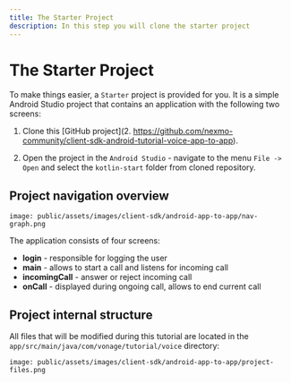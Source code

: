 ```yaml
---
title: The Starter Project
description: In this step you will clone the starter project
---
```


# The Starter Project

To make things easier, a `Starter` project is provided for you. It is a simple Android Studio project that contains an application with the following two screens:

1. Clone this [GitHub project](2. https://github.com/nexmo-community/client-sdk-android-tutorial-voice-app-to-app).

3. Open the project in the `Android Studio` - navigate to the menu `File -> Open` and select the `kotlin-start` folder from cloned repository.

## Project navigation overview

```screenshot
image: public/assets/images/client-sdk/android-app-to-app/nav-graph.png
```

The application consists of four screens: 

- **login** - responsible for logging the user
- **main** - allows to start a call and listens for incoming call
- **incomingCall** - answer or reject incoming call
- **onCall** - displayed during ongoing call, allows to end current call

## Project internal structure

All files that will be modified during this tutorial are located in the `app/src/main/java/com/vonage/tutorial/voice` directory:

```screenshot
image: public/assets/images/client-sdk/android-app-to-app/project-files.png
```
